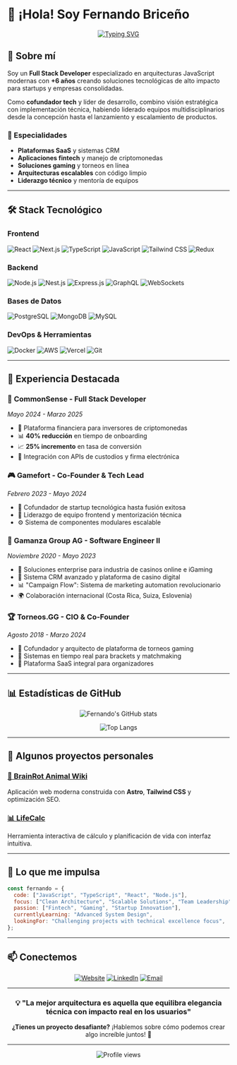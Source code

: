 # 👋 ¡Hola! Soy Fernando Briceño

<div align="center">
  
  [![Typing SVG](https://readme-typing-svg.herokuapp.com?font=Fira+Code&pause=1000&color=36BCF7&center=true&vCenter=true&width=435&lines=Full+Stack+Developer;React+%7C+Next.js+%7C+Node.js;TypeScript+Enthusiast;Tech+Co-founder;6%2B+Years+Experience)](https://git.io/typing-svg)

</div>

## 🚀 Sobre mí

Soy un **Full Stack Developer** especializado en arquitecturas JavaScript modernas con **+6 años** creando soluciones tecnológicas de alto impacto para startups y empresas consolidadas.

Como **cofundador tech** y líder de desarrollo, combino visión estratégica con implementación técnica, habiendo liderado equipos multidisciplinarios desde la concepción hasta el lanzamiento y escalamiento de productos.

### 🎯 Especialidades

- **Plataformas SaaS** y sistemas CRM
- **Aplicaciones fintech** y manejo de criptomonedas
- **Soluciones gaming** y torneos en línea
- **Arquitecturas escalables** con código limpio
- **Liderazgo técnico** y mentoría de equipos

---

## 🛠️ Stack Tecnológico

### Frontend

![React](https://img.shields.io/badge/-React-61DAFB?style=flat-square&logo=react&logoColor=black)
![Next.js](https://img.shields.io/badge/-Next.js-000000?style=flat-square&logo=next.js&logoColor=white)
![TypeScript](https://img.shields.io/badge/-TypeScript-3178C6?style=flat-square&logo=typescript&logoColor=white)
![JavaScript](https://img.shields.io/badge/-JavaScript-F7DF1E?style=flat-square&logo=javascript&logoColor=black)
![Tailwind CSS](https://img.shields.io/badge/-Tailwind%20CSS-38B2AC?style=flat-square&logo=tailwind-css&logoColor=white)
![Redux](https://img.shields.io/badge/-Redux-764ABC?style=flat-square&logo=redux&logoColor=white)

### Backend

![Node.js](https://img.shields.io/badge/-Node.js-339933?style=flat-square&logo=node.js&logoColor=white)
![Nest.js](https://img.shields.io/badge/-Nest.js-E0234E?style=flat-square&logo=nestjs&logoColor=white)
![Express.js](https://img.shields.io/badge/-Express.js-000000?style=flat-square&logo=express&logoColor=white)
![GraphQL](https://img.shields.io/badge/-GraphQL-E10098?style=flat-square&logo=graphql&logoColor=white)
![WebSockets](https://img.shields.io/badge/-WebSockets-010101?style=flat-square&logo=socket.io&logoColor=white)

### Bases de Datos

![PostgreSQL](https://img.shields.io/badge/-PostgreSQL-336791?style=flat-square&logo=postgresql&logoColor=white)
![MongoDB](https://img.shields.io/badge/-MongoDB-47A248?style=flat-square&logo=mongodb&logoColor=white)
![MySQL](https://img.shields.io/badge/-MySQL-4479A1?style=flat-square&logo=mysql&logoColor=white)

### DevOps & Herramientas

![Docker](https://img.shields.io/badge/-Docker-2496ED?style=flat-square&logo=docker&logoColor=white)
![AWS](https://img.shields.io/badge/-AWS-232F3E?style=flat-square&logo=amazon-aws&logoColor=white)
![Vercel](https://img.shields.io/badge/-Vercel-000000?style=flat-square&logo=vercel&logoColor=white)
![Git](https://img.shields.io/badge/-Git-F05032?style=flat-square&logo=git&logoColor=white)

---

## 💼 Experiencia Destacada

### 🏦 **CommonSense** - Full Stack Developer

_Mayo 2024 - Marzo 2025_

- 🚀 Plataforma financiera para inversores de criptomonedas
- 📊 **40% reducción** en tiempo de onboarding
- 📈 **25% incremento** en tasa de conversión
- 🔧 Integración con APIs de custodios y firma electrónica

### 🎮 **Gamefort** - Co-Founder & Tech Lead

_Febrero 2023 - Mayo 2024_

- 🌟 Cofundador de startup tecnológica hasta fusión exitosa
- 👥 Liderazgo de equipo frontend y mentorización técnica
- ⚙️ Sistema de componentes modulares escalable

### 🎰 **Gamanza Group AG** - Software Engineer II

_Noviembre 2020 - Mayo 2023_

- 🏢 Soluciones enterprise para industria de casinos online e iGaming
- 🔧 Sistema CRM avanzado y plataforma de casino digital
- 📊 "Campaign Flow": Sistema de marketing automation revolucionario
- 🌍 Colaboración internacional (Costa Rica, Suiza, Eslovenia)

### 🏆 **Torneos.GG** - CIO & Co-Founder

_Agosto 2018 - Marzo 2024_

- 🎯 Cofundador y arquitecto de plataforma de torneos gaming
- 🔄 Sistemas en tiempo real para brackets y matchmaking
- 📱 Plataforma SaaS integral para organizadores

---

## 📊 Estadísticas de GitHub

<div align="center">
  
  ![Fernando's GitHub stats](https://github-readme-stats.vercel.app/api?username=ferdotgg&show_icons=true&theme=tokyonight&hide_border=true&bg_color=0D1117)
  
  ![Top Langs](https://github-readme-stats.vercel.app/api/top-langs/?username=ferdotgg&layout=compact&theme=tokyonight&hide_border=true&bg_color=0D1117)

</div>

---

## 🌟 Algunos proyectos personales

### [🧠 BrainRot Animal Wiki](https://brainrotanimal.com)

Aplicación web moderna construida con **Astro**, **Tailwind CSS** y optimización SEO.

### [📊 LifeCalc](https://lifecalc.me)

Herramienta interactiva de cálculo y planificación de vida con interfaz intuitiva.

---

## 🎯 Lo que me impulsa

```javascript
const fernando = {
  code: ["JavaScript", "TypeScript", "React", "Node.js"],
  focus: ["Clean Architecture", "Scalable Solutions", "Team Leadership"],
  passion: ["Fintech", "Gaming", "Startup Innovation"],
  currentlyLearning: "Advanced System Design",
  lookingFor: "Challenging projects with technical excellence focus",
};
```

---

## 📫 Conectemos

<div align="center">

[![Website](https://img.shields.io/badge/-Website-FF7139?style=for-the-badge&logo=Firefox-Browser&logoColor=white)](https://fer.gg)
[![LinkedIn](https://img.shields.io/badge/-LinkedIn-0E76A8?style=for-the-badge&logo=linkedin&logoColor=white)](https://linkedin.com/in/ferdotgg)
[![Email](https://img.shields.io/badge/-Email-D14836?style=for-the-badge&logo=gmail&logoColor=white)](mailto:x@fer.gg)

</div>

---

<div align="center">

### 💡 "La mejor arquitectura es aquella que equilibra elegancia técnica con impacto real en los usuarios"

**¿Tienes un proyecto desafiante?** ¡Hablemos sobre cómo podemos crear algo increíble juntos! 🚀

</div>

---

<div align="center">
  <img src="https://komarev.com/ghpvc/?username=ferdotgg&color=36BCF7&style=flat-square&label=Profile+Views" alt="Profile views" />
</div>
